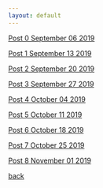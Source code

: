```yaml
---
layout: default
---
```

 




<a href="2019-09-06-Blog-Entry-0.html">Post 0 September 06 2019</a>

<a href="2019-09-13-Blog-Entry-1.html">Post 1 September 13 2019</a>

<a href="2019-09-20-Blog-Entry-2.html">Post 2 September 20 2019</a>

<a href="2019-09-27-Blog-Entry-3.html">Post 3 September 27 2019</a>

<a href="2019-10-04-Blog-Entry-4.html">Post 4 October 04 2019</a>

<a href="2019-10-11-Blog-Entry-5.html">Post 5 October 11 2019</a>

<a href="2019-10-18-Blog-Entry-6.html">Post 6 October 18 2019</a>

<a href="2019-10-25-Blog-Entry-7.html">Post 7 October 25 2019</a>

<a href="2019-11-01-Blog-Entry-8.html">Post 8 November 01 2019</a>






[back](./)
